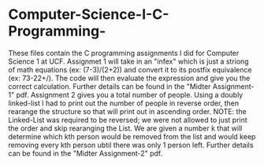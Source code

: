 # Computer-Science-I-C-Programming-
These files contain the C programming assignments I did for Computer Science 1 at UCF.
Assignmet 1 will take in an "infex" which is just a striong of math equations (ex: (7-3)/(2+2)) and convert it to its postfix equivalence (ex: 73-22+/). The code will then evaluate the expression and give you the correct calculation. Further details can be found in the "Midter Assignment-1" pdf.
Assignment 2 gives you a total number of people. Using a doubly linked-list I had to print out the number of people in reverse order, then rearange the structure so that will print out in ascending order. NOTE: the Linked-List was required to be reversed; we were not allowed to just print the order and skip rearanging the List. We are given a number k that will determine which kth person would be removed from the list and would keep removing every kth person ubtil there was only 1 person left. Further details can be found in the "Midter Assignment-2" pdf.
